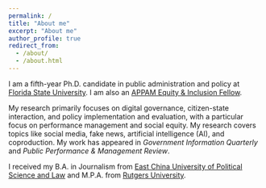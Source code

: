 ```yaml
---
permalink: /
title: "About me"
excerpt: "About me"
author_profile: true
redirect_from: 
  - /about/
  - /about.html
---
```


I am a fifth-year Ph.D. candidate in public administration and policy at [Florida State University](https://coss.fsu.edu/askew/). I am also an [APPAM Equity & Inclusion Fellow](https://www.appam.org/about-appam/awards/equity-inclusion-student-fellowship/2019/).

My research primarily focuses on digital governance, citizen-state interaction, and policy implementation and evaluation, with a particular focus on performance management and social equity. My research covers topics like social media, fake news, artificial intelligence (AI), and coproduction. My work has appeared in _Government Information Quarterly_ and _Public Performance & Management Review_.

I received my B.A. in Journalism from [East China University of Political Science and Law](https://www.ecupl.edu.cn/) and M.P.A. from [Rutgers University](https://spaa.newark.rutgers.edu/).
